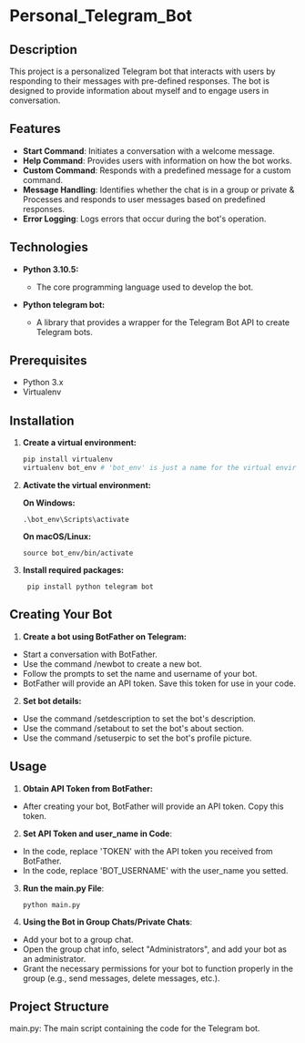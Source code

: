 # Personal_Telegram_Bot

## Description
This project is a personalized Telegram bot that interacts with users by responding to their messages with pre-defined responses. The bot is designed to provide information about myself and to engage users in conversation.

## Features

- **Start Command**: Initiates a conversation with a welcome message.
- **Help Command**: Provides users with information on how the bot works.
- **Custom Command**: Responds with a predefined message for a custom command.
- **Message Handling**: Identifies whether the chat is in a group or private & Processes and responds to user messages based on predefined responses.
- **Error Logging**: Logs errors that occur during the bot's operation.

## Technologies

- **Python 3.10.5:**
  - The core programming language used to develop the bot.
    
- **Python telegram bot:**
  - A library that provides a wrapper for the Telegram Bot API to create Telegram bots.
 
## Prerequisites
- Python 3.x
- Virtualenv

## Installation

1. **Create a virtual environment:**
   ```sh
   pip install virtualenv
   virtualenv bot_env # 'bot_env' is just a name for the virtual environment, you can choose any name

2. **Activate the virtual environment:**
   
     **On Windows:**
   
       .\bot_env\Scripts\activate
   
     **On macOS/Linux:**
   
       source bot_env/bin/activate
       
3. **Install required packages:**
   
        pip install python telegram bot
        
## Creating Your Bot
1. **Create a bot using BotFather on Telegram:**

  - Start a conversation with BotFather.
  - Use the command /newbot to create a new bot.
  - Follow the prompts to set the name and username of your bot.
  - BotFather will provide an API token. Save this token for use in your code.
2. **Set bot details:**

  - Use the command /setdescription to set the bot's description.
  - Use the command /setabout to set the bot's about section.
  - Use the command /setuserpic to set the bot's profile picture.

## Usage
 1. **Obtain API Token from BotFather:**

  - After creating your bot, BotFather will provide an API token. Copy this token.
2. **Set API Token and user_name in Code**:

- In the code, replace 'TOKEN' with the API token you received from BotFather.
- In the code, replace 'BOT_USERNAME' with the user_name you setted.
  
3. **Run the main.py File**:
   
       python main.py

4. **Using the Bot in Group Chats/Private Chats**:

- Add your bot to a group chat.
- Open the group chat info, select "Administrators", and add your bot as an administrator.
- Grant the necessary permissions for your bot to function properly in the group (e.g., send messages, delete messages, etc.).

## Project Structure
main.py: The main script containing the code for the Telegram bot.
